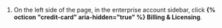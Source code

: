 1. On the left side of the page, in the enterprise account sidebar, click **{% octicon "credit-card" aria-hidden="true" %} Billing & Licensing**.
